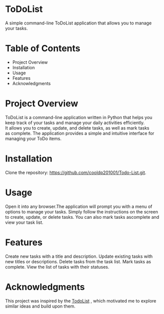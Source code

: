 # ToDoList
A simple command-line ToDoList application that allows you to manage your tasks.

# Table of Contents
- Project Overview
- Installation
- Usage
- Features
- Acknowledgments
  
 # Project Overview
ToDoList is a command-line application written in Python that helps you keep track of your tasks and manage your daily activities efficiently.   
It allows you to create, update, and delete tasks, as well as mark tasks   
as complete. The application provides a simple and intuitive interface for managing your ToDo items.

# Installation
Clone the repository: https://github.com/cooldp201001/Todo-List.git.
# Usage
 Open it into any browser.The application will prompt you with a menu of options to manage your tasks. Simply follow the instructions on the screen  
 to create, update, or delete tasks. You can also mark tasks ascomplete and view your task list.
# Features
Create new tasks with a title and description.
Update existing tasks with new titles or descriptions.
Delete tasks from the task list.
Mark tasks as complete.
View the list of tasks with their statuses.
# Acknowledgments
This project was inspired by the [TodoList](https://codepen.io/MarianKoniuszko/full/ExQgBrp) , which motivated me to explore similar ideas and build upon them.
